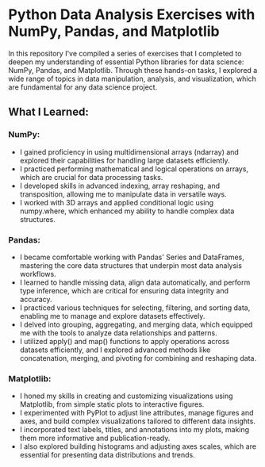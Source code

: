 # Python Data Analysis Exercises with NumPy, Pandas, and Matplotlib

In this repository I've compiled a series of exercises that I completed to deepen my understanding of essential Python libraries for data science: NumPy, Pandas, and Matplotlib. Through these hands-on tasks, I explored a wide range of topics in data manipulation, analysis, and visualization, which are fundamental for any data science project.

## What I Learned:
### NumPy:

 - I gained proficiency in using multidimensional arrays (ndarray) and explored their capabilities for handling large datasets efficiently.
 - I practiced performing mathematical and logical operations on arrays, which are crucial for data processing tasks.
 - I developed skills in advanced indexing, array reshaping, and transposition, allowing me to manipulate data in versatile ways.
 - I worked with 3D arrays and applied conditional logic using numpy.where, which enhanced my ability to handle complex data structures.

### Pandas:

 - I became comfortable working with Pandas' Series and DataFrames, mastering the core data structures that underpin most data analysis workflows.
 - I learned to handle missing data, align data automatically, and perform type inference, which are critical for ensuring data integrity and accuracy.
 - I practiced various techniques for selecting, filtering, and sorting data, enabling me to manage and explore datasets effectively.
 - I delved into grouping, aggregating, and merging data, which equipped me with the tools to analyze data relationships and patterns.
 - I utilized apply() and map() functions to apply operations across datasets efficiently, and I explored advanced methods like concatenation, merging, and pivoting for combining and reshaping data.

### Matplotlib:

 - I honed my skills in creating and customizing visualizations using Matplotlib, from simple static plots to interactive figures.
 - I experimented with PyPlot to adjust line attributes, manage figures and axes, and build complex visualizations tailored to different data insights.
 - I incorporated text labels, titles, and annotations into my plots, making them more informative and publication-ready.
- I also explored building histograms and adjusting axes scales, which are essential for presenting data distributions and trends.
